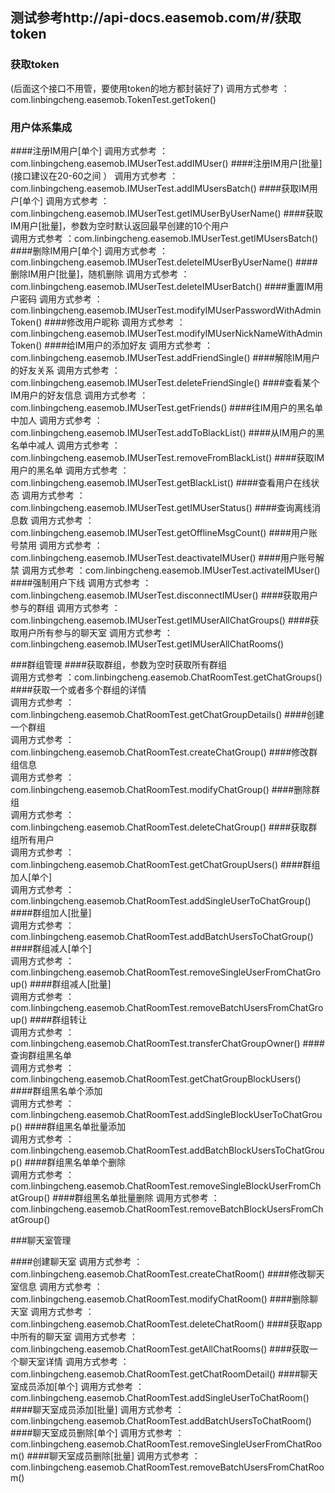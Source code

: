 ## 测试参考http://api-docs.easemob.com/#/获取token
### 获取token
(后面这个接口不用管，要使用token的地方都封装好了)
调用方式参考 ：com.linbingcheng.easemob.TokenTest.getToken()

### 用户体系集成

####注册IM用户[单个]
调用方式参考 ：com.linbingcheng.easemob.IMUserTest.addIMUser()
####注册IM用户[批量] (接口建议在20-60之间 ）
调用方式参考 ：com.linbingcheng.easemob.IMUserTest.addIMUsersBatch()
####获取IM用户[单个]
调用方式参考 ：com.linbingcheng.easemob.IMUserTest.getIMUserByUserName()
####获取IM用户[批量]，参数为空时默认返回最早创建的10个用户  
调用方式参考 ：com.linbingcheng.easemob.IMUserTest.getIMUsersBatch()
####删除IM用户[单个]
调用方式参考 ：com.linbingcheng.easemob.IMUserTest.deleteIMUserByUserName()
####删除IM用户[批量]，随机删除
调用方式参考 ：com.linbingcheng.easemob.IMUserTest.deleteIMUserBatch()
####重置IM用户密码
调用方式参考 ：com.linbingcheng.easemob.IMUserTest.modifyIMUserPasswordWithAdminToken()
####修改用户昵称
调用方式参考 ：com.linbingcheng.easemob.IMUserTest.modifyIMUserNickNameWithAdminToken()
####给IM用户的添加好友
调用方式参考 ：com.linbingcheng.easemob.IMUserTest.addFriendSingle()
####解除IM用户的好友关系
调用方式参考 ：com.linbingcheng.easemob.IMUserTest.deleteFriendSingle()
####查看某个IM用户的好友信息
调用方式参考 ：com.linbingcheng.easemob.IMUserTest.getFriends()
####往IM用户的黑名单中加人
调用方式参考 ：com.linbingcheng.easemob.IMUserTest.addToBlackList()
####从IM用户的黑名单中减人
调用方式参考 ：com.linbingcheng.easemob.IMUserTest.removeFromBlackList()
####获取IM用户的黑名单
调用方式参考 ：com.linbingcheng.easemob.IMUserTest.getBlackList()
####查看用户在线状态
调用方式参考 ：com.linbingcheng.easemob.IMUserTest.getIMUserStatus()
####查询离线消息数
调用方式参考 ：com.linbingcheng.easemob.IMUserTest.getOfflineMsgCount()
####用户账号禁用
调用方式参考 ：com.linbingcheng.easemob.IMUserTest.deactivateIMUser()
####用户账号解禁
调用方式参考 ：com.linbingcheng.easemob.IMUserTest.activateIMUser()
####强制用户下线
调用方式参考 ：com.linbingcheng.easemob.IMUserTest.disconnectIMUser()
####获取用户参与的群组
调用方式参考 ：com.linbingcheng.easemob.IMUserTest.getIMUserAllChatGroups()
####获取用户所有参与的聊天室
调用方式参考 ：com.linbingcheng.easemob.IMUserTest.getIMUserAllChatRooms()

###群组管理
####获取群组，参数为空时获取所有群组  
调用方式参考 ：com.linbingcheng.easemob.ChatRoomTest.getChatGroups()
####获取一个或者多个群组的详情  
调用方式参考 ：com.linbingcheng.easemob.ChatRoomTest.getChatGroupDetails()
####创建一个群组  
调用方式参考 ：com.linbingcheng.easemob.ChatRoomTest.createChatGroup()
####修改群组信息  
调用方式参考 ：com.linbingcheng.easemob.ChatRoomTest.modifyChatGroup()
####删除群组  
调用方式参考 ：com.linbingcheng.easemob.ChatRoomTest.deleteChatGroup()
####获取群组所有用户  
调用方式参考 ：com.linbingcheng.easemob.ChatRoomTest.getChatGroupUsers()
####群组加人[单个]  
调用方式参考 ：com.linbingcheng.easemob.ChatRoomTest.addSingleUserToChatGroup()
####群组加人[批量]  
调用方式参考 ：com.linbingcheng.easemob.ChatRoomTest.addBatchUsersToChatGroup()
####群组减人[单个]  
调用方式参考 ：com.linbingcheng.easemob.ChatRoomTest.removeSingleUserFromChatGroup()
####群组减人[批量]  
调用方式参考 ：com.linbingcheng.easemob.ChatRoomTest.removeBatchUsersFromChatGroup()
####群组转让  
调用方式参考 ：com.linbingcheng.easemob.ChatRoomTest.transferChatGroupOwner()
####查询群组黑名单  
调用方式参考 ：com.linbingcheng.easemob.ChatRoomTest.getChatGroupBlockUsers()
####群组黑名单个添加  
调用方式参考 ：com.linbingcheng.easemob.ChatRoomTest.addSingleBlockUserToChatGroup()
####群组黑名单批量添加  
调用方式参考 ：com.linbingcheng.easemob.ChatRoomTest.addBatchBlockUsersToChatGroup()
####群组黑名单单个删除  
调用方式参考 ：com.linbingcheng.easemob.ChatRoomTest.removeSingleBlockUserFromChatGroup()
####群组黑名单批量删除
调用方式参考 ：com.linbingcheng.easemob.ChatRoomTest.removeBatchBlockUsersFromChatGroup()

###聊天室管理

####创建聊天室
调用方式参考 ：com.linbingcheng.easemob.ChatRoomTest.createChatRoom()
####修改聊天室信息
调用方式参考 ：com.linbingcheng.easemob.ChatRoomTest.modifyChatRoom()
####删除聊天室
调用方式参考 ：com.linbingcheng.easemob.ChatRoomTest.deleteChatRoom()
####获取app中所有的聊天室
调用方式参考 ：com.linbingcheng.easemob.ChatRoomTest.getAllChatRooms()
####获取一个聊天室详情
调用方式参考 ：com.linbingcheng.easemob.ChatRoomTest.getChatRoomDetail()
####聊天室成员添加[单个]
调用方式参考 ：com.linbingcheng.easemob.ChatRoomTest.addSingleUserToChatRoom()
####聊天室成员添加[批量]
调用方式参考 ：com.linbingcheng.easemob.ChatRoomTest.addBatchUsersToChatRoom()
####聊天室成员删除[单个]
调用方式参考 ：com.linbingcheng.easemob.ChatRoomTest.removeSingleUserFromChatRoom()
####聊天室成员删除[批量]
调用方式参考 ：com.linbingcheng.easemob.ChatRoomTest.removeBatchUsersFromChatRoom()